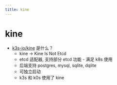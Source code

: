 ```yaml
---
title: kine
---
```


# kine

- [k3s-io/kine](https://github.com/k3s-io/kine) 是什么？
  - kine -> Kine Is Not Etcd
  - etcd 适配器, 支持部分 etcd 功能 - 满足 k8s 使用
  - 后端支持 postgres, mysql, sqlite, dqlite
  - 可独立启动
  - k3s 和 k0s 使用了 kine
